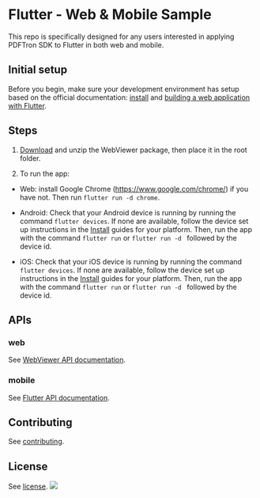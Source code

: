 # Flutter - Web & Mobile Sample

This repo is specifically designed for any users interested in applying PDFTron SDK to Flutter in both web and mobile.

## Initial setup

Before you begin, make sure your development environment has setup based on the official documentation: [install](https://flutter.dev/docs/get-started/install) and [building a web application with Flutter](https://flutter.dev/docs/get-started/web).

## Steps

1. [Download](https://www.pdftron.com/documentation/web/download/web/) and unzip the WebViewer package, then place it in the root folder.

2. To run the app:

- Web: install Google Chrome (https://www.google.com/chrome/) if you have not. Then run `flutter run -d chrome`.

- Android:
Check that your Android device is running by running the command `flutter devices`. If none are available, follow the device set up instructions in the [Install](https://flutter.dev/docs/get-started/install) guides for your platform. Then, run the app with the command `flutter run` or `flutter run -d ` followed by the device id.

- iOS:
Check that your iOS device is running by running the command `flutter devices`. If none are available, follow the device set up instructions in the [Install](https://flutter.dev/docs/get-started/install) guides for your platform. Then, run the app with the command `flutter run` or `flutter run -d ` followed by the device id.


## APIs

### web

See [WebViewer API documentation](https://www.pdftron.com/documentation/web/guides/ui/apis).

### mobile

See [Flutter API documentation](https://github.com/PDFTron/pdftron-flutter#apis).
## Contributing

See [contributing](./CONTRIBUTING.md).

## License

See [license](./LICENSE).
![](https://onepixel.pdftron.com/webviewer-flutter-sample)